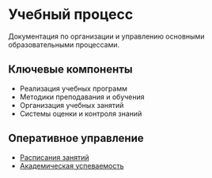 # Учебный процесс

Документация по организации и управлению основными образовательными процессами.

## Ключевые компоненты
- Реализация учебных программ
- Методики преподавания и обучения
- Организация учебных занятий
- Системы оценки и контроля знаний

## Оперативное управление
- [Расписания занятий](schedules.md)
- [Академическая успеваемость](academic-performance.md)